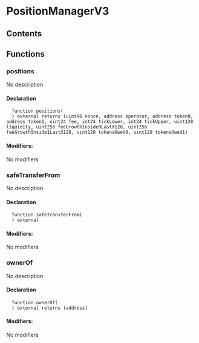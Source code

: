 # PositionManagerV3





## Contents
<!-- START doctoc -->
<!-- END doctoc -->




## Functions

### positions
No description


#### Declaration
```solidity
  function positions(
  ) external returns (uint96 nonce, address operator, address token0, address token1, uint24 fee, int24 tickLower, int24 tickUpper, uint128 liquidity, uint256 feeGrowthInside0LastX128, uint256 feeGrowthInside1LastX128, uint128 tokensOwed0, uint128 tokensOwed1)
```

#### Modifiers:
No modifiers



### safeTransferFrom
No description


#### Declaration
```solidity
  function safeTransferFrom(
  ) external
```

#### Modifiers:
No modifiers



### ownerOf
No description


#### Declaration
```solidity
  function ownerOf(
  ) external returns (address)
```

#### Modifiers:
No modifiers





